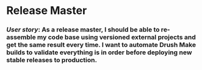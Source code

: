 Release Master
=============

### _User story_: As a release master, I should be able to re-assemble my code base using versioned external projects and get the same result every time. I want to automate Drush Make builds to validate everything is in order before deploying new stable releases to production.
